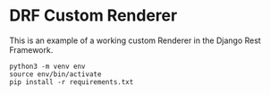 # DRF Custom Renderer

This is an example of a working custom Renderer in the Django Rest Framework.

    python3 -m venv env
    source env/bin/activate
    pip install -r requirements.txt
